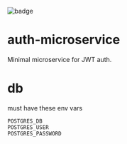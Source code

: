 ![badge](https://img.shields.io/endpoint?url=https://gist.githubusercontent.com/gennadyterekhov/978ef5ee70cf8245eff5c7957ef6e9ee/raw/test.json)

# auth-microservice

Minimal microservice for JWT auth.  


# db

must have these env vars

    POSTGRES_DB 
    POSTGRES_USER
    POSTGRES_PASSWORD

